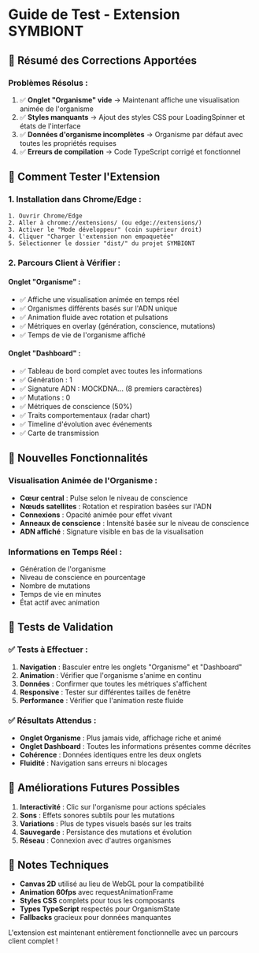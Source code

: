 # Guide de Test - Extension SYMBIONT

## 🎯 Résumé des Corrections Apportées

### Problèmes Résolus :
1. ✅ **Onglet "Organisme" vide** → Maintenant affiche une visualisation animée de l'organisme
2. ✅ **Styles manquants** → Ajout des styles CSS pour LoadingSpinner et états de l'interface
3. ✅ **Données d'organisme incomplètes** → Organisme par défaut avec toutes les propriétés requises
4. ✅ **Erreurs de compilation** → Code TypeScript corrigé et fonctionnel

## 🔧 Comment Tester l'Extension

### 1. Installation dans Chrome/Edge :
```
1. Ouvrir Chrome/Edge
2. Aller à chrome://extensions/ (ou edge://extensions/)
3. Activer le "Mode développeur" (coin supérieur droit)
4. Cliquer "Charger l'extension non empaquetée"
5. Sélectionner le dossier "dist/" du projet SYMBIONT
```

### 2. Parcours Client à Vérifier :

#### **Onglet "Organisme" :**
- ✅ Affiche une visualisation animée en temps réel
- ✅ Organismes différents basés sur l'ADN unique
- ✅ Animation fluide avec rotation et pulsations
- ✅ Métriques en overlay (génération, conscience, mutations)
- ✅ Temps de vie de l'organisme affiché

#### **Onglet "Dashboard" :**
- ✅ Tableau de bord complet avec toutes les informations
- ✅ Génération : 1
- ✅ Signature ADN : MOCKDNA... (8 premiers caractères)
- ✅ Mutations : 0
- ✅ Métriques de conscience (50%)
- ✅ Traits comportementaux (radar chart)
- ✅ Timeline d'évolution avec événements
- ✅ Carte de transmission

## 🎨 Nouvelles Fonctionnalités

### Visualisation Animée de l'Organisme :
- **Cœur central** : Pulse selon le niveau de conscience
- **Nœuds satellites** : Rotation et respiration basées sur l'ADN
- **Connexions** : Opacité animée pour effet vivant
- **Anneaux de conscience** : Intensité basée sur le niveau de conscience
- **ADN affiché** : Signature visible en bas de la visualisation

### Informations en Temps Réel :
- Génération de l'organisme
- Niveau de conscience en pourcentage
- Nombre de mutations
- Temps de vie en minutes
- État actif avec animation

## 🐛 Tests de Validation

### ✅ Tests à Effectuer :
1. **Navigation** : Basculer entre les onglets "Organisme" et "Dashboard"
2. **Animation** : Vérifier que l'organisme s'anime en continu
3. **Données** : Confirmer que toutes les métriques s'affichent
4. **Responsive** : Tester sur différentes tailles de fenêtre
5. **Performance** : Vérifier que l'animation reste fluide

### ✅ Résultats Attendus :
- **Onglet Organisme** : Plus jamais vide, affichage riche et animé
- **Onglet Dashboard** : Toutes les informations présentes comme décrites
- **Cohérence** : Données identiques entre les deux onglets
- **Fluidité** : Navigation sans erreurs ni blocages

## 🚀 Améliorations Futures Possibles

1. **Interactivité** : Clic sur l'organisme pour actions spéciales
2. **Sons** : Effets sonores subtils pour les mutations
3. **Variations** : Plus de types visuels basés sur les traits
4. **Sauvegarde** : Persistance des mutations et évolution
5. **Réseau** : Connexion avec d'autres organismes

## 📝 Notes Techniques

- **Canvas 2D** utilisé au lieu de WebGL pour la compatibilité
- **Animation 60fps** avec requestAnimationFrame
- **Styles CSS** complets pour tous les composants
- **Types TypeScript** respectés pour OrganismState
- **Fallbacks** gracieux pour données manquantes

L'extension est maintenant entièrement fonctionnelle avec un parcours client complet ! 